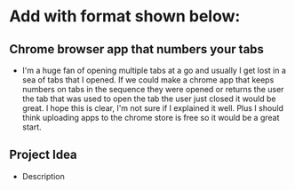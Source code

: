 # Add with format shown below:

## Chrome browser app that numbers your tabs
- I'm a huge fan of opening multiple tabs at a go and usually I get lost in a sea of tabs that I opened. If we could make a chrome app that keeps numbers on tabs in the sequence they were opened or returns the user the tab that was used to open the tab the user just closed it would be great. I hope this is clear, I'm not sure if I explained it well. Plus I should think uploading apps to the chrome store is free so it would be a great start.

## Project Idea
- Description 

